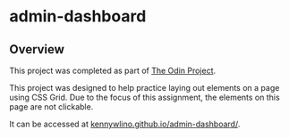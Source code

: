 # admin-dashboard

## Overview

This project was completed as part of [The Odin Project](https://www.theodinproject.com/lessons/node-path-intermediate-html-and-css-admin-dashboard).

This project was designed to help practice laying out elements on a page using CSS Grid. Due to the focus of this assignment, 
the elements on this page are not clickable.

It can be accessed at [kennywlino.github.io/admin-dashboard/](https://kennywlino.github.io/admin-dashboard/).
